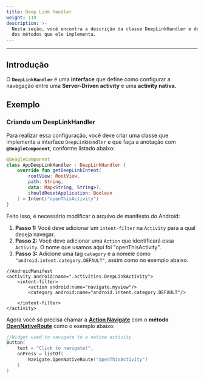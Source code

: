 ```yaml
---
title: Deep Link Handler
weight: 119
description: >-
  Nesta seção, você encontra a descrição da classe DeepLinkHandler e detalhes
  dos métodos que ele implementa.
---
```


---

## Introdução

O **`DeepLinkHandler`** é uma **interface** que define como configurar a navegação entre uma **Server-Driven activity** e uma **activity nativa.** 

## Exemplo

### Criando um DeepLinkHandler

Para realizar essa configuração, você deve criar uma classe que implemente a interface `DeepLinkHandler` e que faça a anotação com **`@BeagleComponent`**, conforme listado abaixo:

```kotlin
@BeagleComponent
class AppDeepLinkHandler : DeepLinkHandler {
    override fun getDeepLinkIntent(
        rootView: RootView,
        path: String,
        data: Map<String, String>?,
        shouldResetApplication: Boolean
    ) = Intent("openThisActivity")
}
```

Feito isso, é necessário modificar o arquivo de manifesto do Android: 

1. **Passo 1:** Você deve adicionar um `intent-filter` na `Activity` para a qual deseja navegar.
2. **Passo 2:** Você deve adicionar uma `Action` que identificará essa `Activity`. O nome que usamos aqui foi "openThisActivity". 
3. **Passo 3:** Adicione uma tag `category` e a nomeie como `"android.intent.category.DEFAULT"`, assim como no exemplo abaixo. 

```markup
//AndroidManifest
<activity android:name=".activities.DeepLinkActivity">
    <intent-filter>
        <action android:name="navigate.myview"/>
        <category android:name="android.intent.category.DEFAULT"/>

    </intent-filter>
</activity>
```

Agora você só precisa chamar a [**Action Navigate**](../../../../api/acoes/navigate/) com o **método** [**OpenNativeRoute**](../../../../api/acoes/navigate/opennativeroute) como o exemplo abaixo:

```kotlin
//Widget used to navigate to a native activity
Button(
    text = "Click to navigate!",
    onPress = listOf(
        Navigate.OpenNativeRoute("openThisActivity")
    )
)
```
